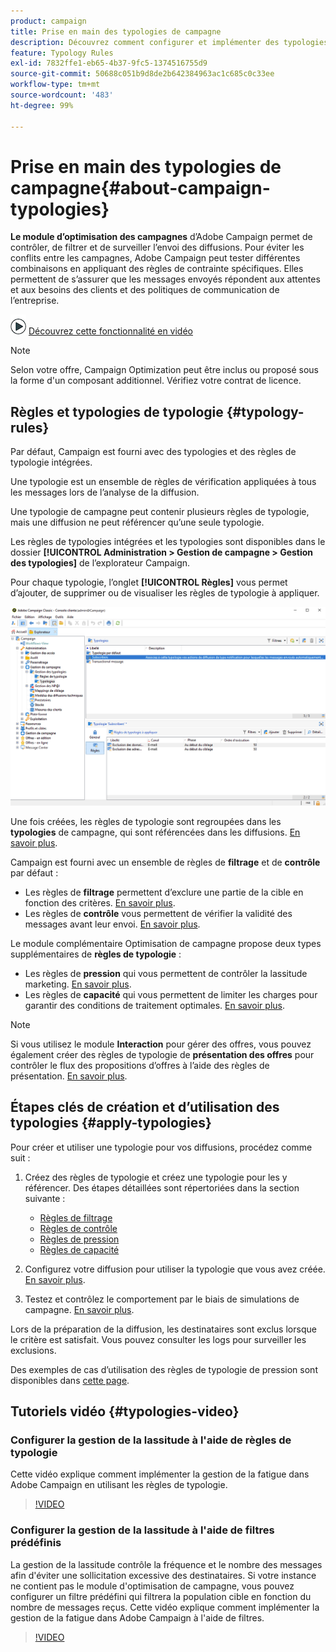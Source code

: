 ```yaml
---
product: campaign
title: Prise en main des typologies de campagne
description: Découvrez comment configurer et implémenter des typologies de campagne.
feature: Typology Rules
exl-id: 7832ffe1-eb65-4b37-9fc5-1374516755d9
source-git-commit: 50688c051b9d8de2b642384963ac1c685c0c33ee
workflow-type: tm+mt
source-wordcount: '483'
ht-degree: 99%

---
```


# Prise en main des typologies de campagne{#about-campaign-typologies}

**Le module d’optimisation des campagnes** d’Adobe Campaign permet de contrôler, de filtrer et de surveiller l’envoi des diffusions. Pour éviter les conflits entre les campagnes, Adobe Campaign peut tester différentes combinaisons en appliquant des règles de contrainte spécifiques. Elles permettent de s’assurer que les messages envoyés répondent aux attentes et aux besoins des clients et des politiques de communication de l’entreprise.

![](assets/do-not-localize/how-to-video.png) [Découvrez cette fonctionnalité en vidéo](#typologies-video)

>[!NOTE]
>
>Selon votre offre, Campaign Optimization peut être inclus ou proposé sous la forme d&#39;un composant additionnel. Vérifiez votre contrat de licence.

## Règles et typologies de typologie {#typology-rules}

Par défaut, Campaign est fourni avec des typologies et des règles de typologie intégrées.

Une typologie est un ensemble de règles de vérification appliquées à tous les messages lors de l’analyse de la diffusion.

Une typologie de campagne peut contenir plusieurs règles de typologie, mais une diffusion ne peut référencer qu’une seule typologie.

Les règles de typologies intégrées et les typologies sont disponibles dans le dossier **[!UICONTROL Administration > Gestion de campagne > Gestion des typologies]** de l’explorateur Campaign.

Pour chaque typologie, l’onglet **[!UICONTROL Règles]** vous permet d’ajouter, de supprimer ou de visualiser les règles de typologie à appliquer.

![](assets/campaign_opt_rules_tab.png)

Une fois créées, les règles de typologie sont regroupées dans les **typologies** de campagne, qui sont référencées dans les diffusions. [En savoir plus](#apply-typologies).


Campaign est fourni avec un ensemble de règles de **filtrage** et de **contrôle** par défaut :

* Les règles de **filtrage** permettent d’exclure une partie de la cible en fonction des critères. [En savoir plus](filtering-rules.md).
* Les règles de **contrôle** vous permettent de vérifier la validité des messages avant leur envoi. [En savoir plus](control-rules.md).

Le module complémentaire Optimisation de campagne propose deux types supplémentaires de **règles de typologie** :

* Les règles de **pression** qui vous permettent de contrôler la lassitude marketing. [En savoir plus](pressure-rules.md).
* Les règles de **capacité** qui vous permettent de limiter les charges pour garantir des conditions de traitement optimales. [En savoir plus](consistency-rules.md#controlling-capacity).


>[!NOTE]
>
>Si vous utilisez le module **Interaction** pour gérer des offres, vous pouvez également créer des règles de typologie de **présentation des offres** pour contrôler le flux des propositions d’offres à l’aide des règles de présentation. [En savoir plus](../../v8/interaction/interaction-offer.md#offer-presentation).


## Étapes clés de création et d’utilisation des typologies {#apply-typologies}

Pour créer et utiliser une typologie pour vos diffusions, procédez comme suit :

1. Créez des règles de typologie et créez une typologie pour les y référencer.
Des étapes détaillées sont répertoriées dans la section suivante :

   * [Règles de filtrage](filtering-rules.md)
   * [Règles de contrôle](control-rules.md)
   * [Règles de pression](pressure-rules.md)
   * [Règles de capacité](consistency-rules.md)

1. Configurez votre diffusion pour utiliser la typologie que vous avez créée. [En savoir plus](apply-rules.md#apply-a-typology-to-a-delivery).
1. Testez et contrôlez le comportement par le biais de simulations de campagne. [En savoir plus](campaign-simulations.md).

Lors de la préparation de la diffusion, les destinataires sont exclus lorsque le critère est satisfait. Vous pouvez consulter les logs pour surveiller les exclusions.

Des exemples de cas d’utilisation des règles de typologie de pression sont disponibles dans [cette page](pressure-rules.md#use-cases-on-pressure-rules).

## Tutoriels vidéo {#typologies-video}

### Configurer la gestion de la lassitude à l&#39;aide de règles de typologie

Cette vidéo explique comment implémenter la gestion de la fatigue dans Adobe Campaign en utilisant les règles de typologie.

>[!VIDEO](https://video.tv.adobe.com/v/333787?quality=12)

### Configurer la gestion de la lassitude à l&#39;aide de filtres prédéfinis

La gestion de la lassitude contrôle la fréquence et le nombre des messages afin d&#39;éviter une sollicitation excessive des destinataires. Si votre instance ne contient pas le module d&#39;optimisation de campagne, vous pouvez configurer un filtre prédéfini qui filtrera la population cible en fonction du nombre de messages reçus.
Cette vidéo explique comment implémenter la gestion de la fatigue dans Adobe Campaign à l&#39;aide de filtres.

>[!VIDEO](https://video.tv.adobe.com/v/333778?quality=12)
